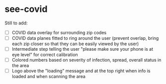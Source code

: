 # see-covid

Still to add:
- [ ] COVID data overlay for surrounding zip codes
- [ ] COVID data planes fitted to ring around the user (prevent overlap, bring each zip closer so that they can be easily viewed by the user)
- [ ] Intermediate step telling the user "please make sure your phone is at eye level" for correct calibration
- [ ] Colored numbers based on severity of infection, spread, overall status in the area
- [ ] Logo above the "loading" message and at the top right when info is loaded and when scanning the area
